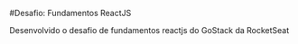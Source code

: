 #Desafio: Fundamentos ReactJS
 
Desenvolvido o desafio de fundamentos reactjs do GoStack da RocketSeat
